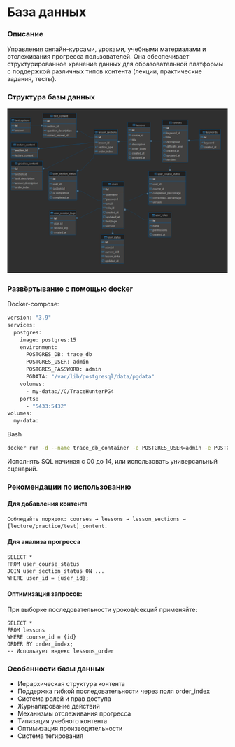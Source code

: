 # База данных
### Описание
Управления онлайн-курсами, уроками, учебными материалами и отслеживания прогресса пользователей. Она обеспечивает структурированное хранение данных для образовательной платформы с поддержкой различных типов контента (лекции, практические задания, тесты).

### Структура базы данных

![Image alt](https://github.com/qheizen/Digital-footprints-app/blob/data_base_refactore/src/md_resources/db_structure.png)

### Развёртывание с помощью docker
Docker-compose:
```dockerfile
version: "3.9"
services:
  postgres:
    image: postgres:15
    environment:
      POSTGRES_DB: trace_db
      POSTGRES_USER: admin
      POSTGRES_PASSWORD: admin
      PGDATA: "/var/lib/postgresql/data/pgdata"
    volumes:
      - my-data://C/TraceHunterPG4
    ports:
      - "5433:5432"
volumes:
  my-data:
```
Bash
```bash
docker run -d --name trace_db_container -e POSTGRES_USER=admin -e POSTGRES_PASSWORD=admin -e POSTGRES_DB=trace_db -p 5432:5432 postgres:15
```

Исполнять SQL начиная с 00 до 14, или использовать универсальный сценарий.

### Рекомендации по использованию
#### Для добавления контента
```
Соблюдайте порядок: courses → lessons → lesson_sections → [lecture/practice/test]_content.
```
#### Для анализа прогресса
```postgres-psql
SELECT * 
FROM user_course_status
JOIN user_section_status ON ...
WHERE user_id = {user_id};
```
#### Оптимизация запросов:
При выборке последовательности уроков/секций применяйте:
```postgres-psql
SELECT * 
FROM lessons 
WHERE course_id = {id}
ORDER BY order_index;
-- Использует индекс lessons_order
```
### Особенности базы данных
- Иерархическая структура контента
- Поддержка гибкой последовательности через поля order_index
- Система ролей и прав доступа
- Журналирование действий
- Механизмы отслеживания прогресса
- Типизация учебного контента
- Оптимизация производительности
- Система тегирования


